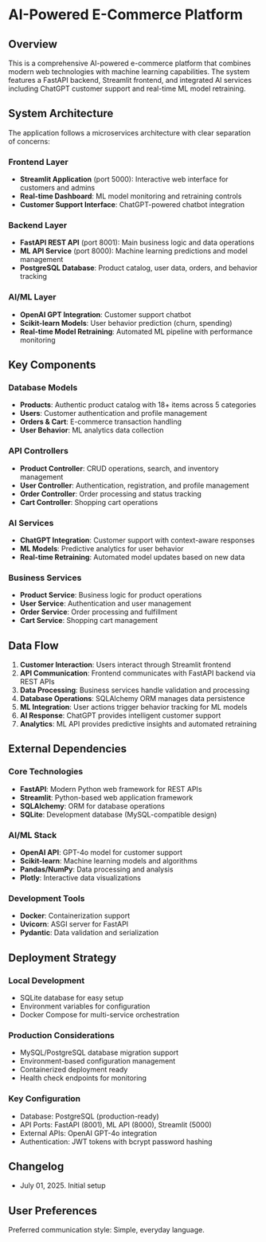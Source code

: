 # AI-Powered E-Commerce Platform

## Overview

This is a comprehensive AI-powered e-commerce platform that combines modern web technologies with machine learning capabilities. The system features a FastAPI backend, Streamlit frontend, and integrated AI services including ChatGPT customer support and real-time ML model retraining.

## System Architecture

The application follows a microservices architecture with clear separation of concerns:

### Frontend Layer
- **Streamlit Application** (port 5000): Interactive web interface for customers and admins
- **Real-time Dashboard**: ML model monitoring and retraining controls
- **Customer Support Interface**: ChatGPT-powered chatbot integration

### Backend Layer
- **FastAPI REST API** (port 8001): Main business logic and data operations
- **ML API Service** (port 8000): Machine learning predictions and model management
- **PostgreSQL Database**: Product catalog, user data, orders, and behavior tracking

### AI/ML Layer
- **OpenAI GPT Integration**: Customer support chatbot
- **Scikit-learn Models**: User behavior prediction (churn, spending)
- **Real-time Model Retraining**: Automated ML pipeline with performance monitoring

## Key Components

### Database Models
- **Products**: Authentic product catalog with 18+ items across 5 categories
- **Users**: Customer authentication and profile management
- **Orders & Cart**: E-commerce transaction handling
- **User Behavior**: ML analytics data collection

### API Controllers
- **Product Controller**: CRUD operations, search, and inventory management
- **User Controller**: Authentication, registration, and profile management
- **Order Controller**: Order processing and status tracking
- **Cart Controller**: Shopping cart operations

### AI Services
- **ChatGPT Integration**: Customer support with context-aware responses
- **ML Models**: Predictive analytics for user behavior
- **Real-time Retraining**: Automated model updates based on new data

### Business Services
- **Product Service**: Business logic for product operations
- **User Service**: Authentication and user management
- **Order Service**: Order processing and fulfillment
- **Cart Service**: Shopping cart management

## Data Flow

1. **Customer Interaction**: Users interact through Streamlit frontend
2. **API Communication**: Frontend communicates with FastAPI backend via REST APIs
3. **Data Processing**: Business services handle validation and processing
4. **Database Operations**: SQLAlchemy ORM manages data persistence
5. **ML Integration**: User actions trigger behavior tracking for ML models
6. **AI Response**: ChatGPT provides intelligent customer support
7. **Analytics**: ML API provides predictive insights and automated retraining

## External Dependencies

### Core Technologies
- **FastAPI**: Modern Python web framework for REST APIs
- **Streamlit**: Python-based web application framework
- **SQLAlchemy**: ORM for database operations
- **SQLite**: Development database (MySQL-compatible design)

### AI/ML Stack
- **OpenAI API**: GPT-4o model for customer support
- **Scikit-learn**: Machine learning models and algorithms
- **Pandas/NumPy**: Data processing and analysis
- **Plotly**: Interactive data visualizations

### Development Tools
- **Docker**: Containerization support
- **Uvicorn**: ASGI server for FastAPI
- **Pydantic**: Data validation and serialization

## Deployment Strategy

### Local Development
- SQLite database for easy setup
- Environment variables for configuration
- Docker Compose for multi-service orchestration

### Production Considerations
- MySQL/PostgreSQL database migration support
- Environment-based configuration management
- Containerized deployment ready
- Health check endpoints for monitoring

### Key Configuration
- Database: PostgreSQL (production-ready)
- API Ports: FastAPI (8001), ML API (8000), Streamlit (5000)
- External APIs: OpenAI GPT-4o integration
- Authentication: JWT tokens with bcrypt password hashing

## Changelog

- July 01, 2025. Initial setup

## User Preferences

Preferred communication style: Simple, everyday language.